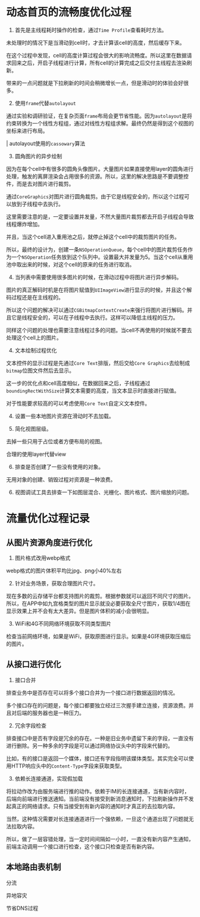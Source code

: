 
# 动态首页的流畅度优化过程 

1. 首先是主线程耗时操作的检查，通过`Time Profile`查看耗时方法。

未处理时的情况下是当滑动到cell时，才去计算该cell的高度，然后缓存下来。

在这个过程中发现，cell的高度计算过程会很大的影响流畅度。所以这里在数据请求回来之后，开启子线程进行计算，所有cell的计算完成之后交付主线程去渲染刷新。

带来的一点问题就是下拉刷新的时间会稍微增长一点，但是滑动时的体验会好很多。

2. 使用`frame`代替`autolayout`

通过实验和调研验证，在复杂页面`frame`布局会更节省性能。因为`autolayout`是将约束转换为一个线性方程组，通过对线性方程组求解。最终仍然是得到这个视图的坐标来进行布局。

| autolayout使用的`cassowary`算法

3. 圆角图片的异步绘制

因为在每个cell中有很多的圆角头像图片。大量图片如果直接使用layer的圆角进行处理，触发的离屏渲染会占用很多的资源。所以，这里的解决思路是不要调整控件，而是去对图片进行裁剪。

通过`CoreGraphics`对图片进行圆角裁剪。由于它是线程安全的，所以这个过程可以放到子线程中去执行。

这里需要注意的是，一定要设置并发量，不然大量图片裁剪都去开启子线程会导致线程爆炸增加。

并且，当这个cell进入重用池之后，就停止掉这个cell中的裁剪图片的任务。

所以，最终的设计为，创建一条`NSOperationQueue`，每个cell中的图片裁剪任务作为一个`NSOperation`任务放到这个队列中。设置最大并发量为5。当这个cell从重用池中取出来的时候，对这个cell的原来的任务进行取消。

4. 当列表中需要使用很多图片的时候，在滑动过程中将图片进行异步解码。

图片的真正解码时机是在将图片赋值到`UIImageView`进行显示的时候，并且这个解码过程还是在主线程的。

所以这个问题的解决可以通过`CGBitmapContextCreate`来强行将图片进行解码。并且它是线程安全的，可以在子线程中去执行。这样可以降低主线程的压力。

同样这个问题的处理也需要注意线程过多的问题。当cell不再使用的时候就不要去处理这个cell上的图片。

4. 文本绘制过程优化

文本控件的显示过程是先通过`Core Text`排版，然后交给`Core Graphics`去绘制成`bitmap`位图文件然后去显示。

这一步的优化点和cell高度相似，在数据回来之后，子线程通过`boundingRectWithSize`计算文本需要的高度，当文本显示时直接进行赋值。

对于性能要求较高的可以考虑使用`Core Text`自定义文本控件。

4. 设置一些本地图片资源在滑动时不去加载。

5. 简化视图层级。

去掉一些只用于占位或者方便布局的视图。

合理的使用layer代替view

6. 排查是否创建了一些没有使用的对象。

无用对象的创建、销毁过程对资源是一种浪费。

6. 视图调试工具去排查一下如图层混合、光栅化、图片格式、图片缩放的问题。

# 流量优化过程记录

## 从图片资源角度进行优化

1. 图片格式改用webp格式

webp格式的图片体积平均比jpg、png小40%左右

2. 针对业务场景，获取合理图片尺寸。

现在多数的云存储平台都支持图片的裁剪。根据参数就可以返回不同尺寸的图片。所以，在APP中如九宫格类型的图片显示就没必要获取全尺寸图片，获取1/4图在显示效果上并不会有太大差异。但是图片体积的减小会很明显。

3. WiFi和4G不同网络环境获取不同类型图片

检查当前网络环境，如果是WiFi，获取原图进行显示。如果是4G环境获取压缩后的图片。

## 从接口进行优化

1. 接口合并

排查业务中是否存在可以将多个接口合并为一个接口进行数据返回的情况。

多个接口存在的问题是，每个接口都要独立经过三次握手建立连接，资源浪费。并且对后端的服务器也是一种压力。

2. 冗余字段检查

排查接口中是否有字段是冗余的存在。一种是旧业务中遗留下来的字段，一直没有进行删除。另一种多余的字段是可以通过网络协议头中的字段来代替的。

比如，有的接口是返回一个媒体，接口还有字段指明该媒体类型。其实完全可以使用HTTP响应头中的`Content-Type`字段来获取类型。

3. 依赖长连接通道，实现假加载

将拉动作改为由服务端进行推的动作。依赖于IM的长连接通道，当有新内容时，后端向前端进行推送通知。当前端没有接受到新消息通知时，下拉刷新操作并不发起真正的网络请求。只有当接受到有新内容的通知时才真正的去拉取内容。

当然，这种情况需要对长连接通道进行一个强依赖，一旦这个通道出现了问题就无法拉取内容。

所以，做了一层容错处理，当一定时间间隔如一小时，一直没有新内容产生通知，前端主动调用一个接口进行检查，这个接口只检查是否有新内容。

## 本地路由表机制

分流

异地容灾

节省DNS过程

